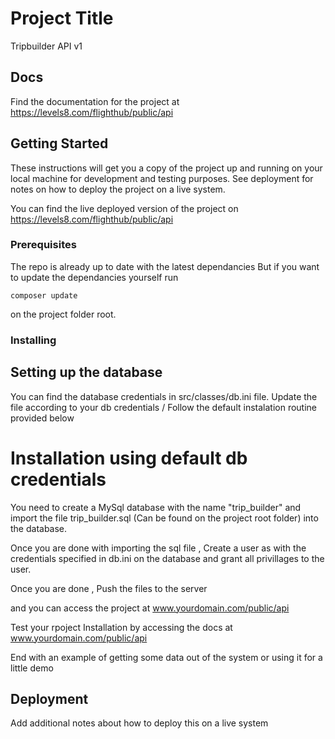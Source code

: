 # Project Title

Tripbuilder API v1

## Docs

  Find the documentation for the project at https://levels8.com/flighthub/public/api

## Getting Started

These instructions will get you a copy of the project up and running on your local machine for development and testing purposes. See deployment for notes on how to deploy the project on a live system.

You can find the live deployed version of the project on https://levels8.com/flighthub/public/api

### Prerequisites

The repo is already up to date with the latest dependancies
But if you want to update the dependancies yourself run
```
composer update
```
on the project folder root.


### Installing

## Setting up the database
You can find the database credentials in src/classes/db.ini file.
Update the file according to your db credentials / Follow the default instalation routine provided below

# Installation using default db credentials

You need to create a MySql database with the name "trip_builder"
and import the file trip_builder.sql (Can be found on the project root folder)
into the database.

Once you are done with importing the sql file , Create a user as with the credentials specified in db.ini
on the database and grant all privillages to the user.

Once you are done , Push the files to the server

and you can access the project at www.yourdomain.com/public/api

Test your rpoject Installation by accessing the docs at www.yourdomain.com/public/api

End with an example of getting some data out of the system or using it for a little demo

## Deployment

Add additional notes about how to deploy this on a live system
